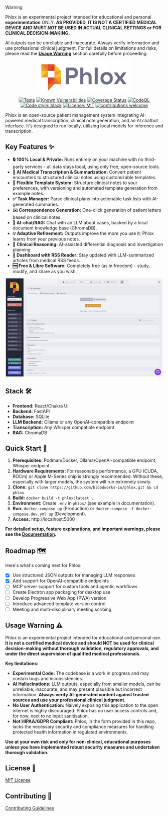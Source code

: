 > [!WARNING]
> Phlox is an experimental project intended for educational and personal **experimentation** ONLY.
> **AS PROVIDED, IT IS NOT A CERTIFIED MEDICAL DEVICE AND MUST NOT BE USED IN ACTUAL CLINICAL SETTINGS or FOR CLINICAL DECISION-MAKING.**
>
> AI outputs can be unreliable and inaccurate. Always verify information and use professional clinical judgment.
> For full details on limitations and risks, please read the **[Usage Warning](#usage-warning-️)** section carefully before proceeding.

<p align="center">
  <img src="/docs/images/readme_logo.png" width="300" alt="Phlox Logo">
</p>

<div align="center">

[![Tests](https://github.com/bloodworks-io/phlox/actions/workflows/coverage.yml/badge.svg)](https://github.com/bloodworks-io/phlox/actions/workflows/coverage.yml)
[![Known Vulnerabilities](https://snyk.io/test/github/bloodworks-io/phlox/badge.svg)](https://snyk.io/test/github/bloodworks-io/phlox/badge.svg)
[![Coverage Status](https://coveralls.io/repos/github/bloodworks-io/phlox/badge.svg?branch=main)](https://coveralls.io/github/bloodworks-io/phlox?branch=main)
[![CodeQL](https://github.com/bloodworks-io/phlox/actions/workflows/github-code-scanning/codeql/badge.svg)](https://github.com/bloodworks-io/phlox/actions/workflows/github-code-scanning/codeql)
[![Code style: black](https://img.shields.io/badge/code%20style-black-000000.svg)](https://github.com/psf/black)
[![License: MIT](https://img.shields.io/badge/License-MIT-yellow.svg)](https://opensource.org/licenses/MIT)
[![contributions welcome](https://img.shields.io/badge/contributions-welcome-brightgreen.svg?style=flat)](https://github.com/bloodworks-io/phlox/issues)

</div>

Phlox is an open-source patient management system integrating AI-powered medical transcription, clinical note generation, and an AI chatbot interface. It's designed to run locally, utilizing local models for inference and transcription.

## Key Features ✨

- **🔒 100% Local & Private:** Runs entirely on your machine with no third-party services - all data stays local, using only free, open-source tools.
- **🎤 AI Medical Transcription & Summarization:** Convert patient encounters to structured clinical notes using customizable templates.
- **📝 Flexible Template System:**  Structure clinical notes to your preferences, with versioning and automated template generation from example notes.
- **✅ Task Manager:**  Parse clinical plans into actionable task lists with AI-generated summaries.
- **✉️  Correspondence Generation:**  One-click generation of patient letters based on clinical notes.
- **🤖 AI-chat/RAG:** Chat with an LLM about cases, backed by a local document knowledge base (ChromaDB).
- **💡 Adaptive Refinement:** Outputs improve the more you use it; Phlox learns from your previous notes.
- **🧠 Clinical Reasoning:**  AI-assisted differential diagnosis and investigation planning
- **📰 Dashboard with RSS Reader:** Stay updated with LLM-summarized articles from medical RSS feeds.
- **🆓 Free & Libre Software:** Completely free (as in freedom) - study, modify, and share as you wish.

<p align="center">
  <img src="/docs/images/transcription.png" width="500" alt="Phlox Logo">
</p>

## Stack 🛠️

- **Frontend:** React/Chakra UI
- **Backend:** FastAPI
- **Database:** SQLite
- **LLM Backend:** Ollama or any OpenAI-compatible endpoint
- **Transcription:** Any Whisper compatible endpoint
- **RAG:** ChromaDB

## Quick Start 🚀

1. **Prerequisites:** Podman/Docker, Ollama/OpenAI-compatible endpoint, Whisper endpoint.
2. **Hardware Requirements:** For reasonable performance, a GPU (CUDA, ROCm) or Apple M-Series chip is strongly recommended. Without these, especially with larger models, the system will run extremely slowly.
3. **Clone:** `git clone https://github.com/bloodworks-io/phlox.git && cd phlox`
4. **Build:** `docker build -t phlox:latest .`
5. **Environment:** Create `.env` in `phlox/` (see example in documentation).
6. **Run:** `docker-compose up` (Production) or `docker-compose -f docker-compose.dev.yml up` (Development).
7. **Access:** http://localhost:5000

**For detailed setup, feature explanations, and important warnings, please see the [Documentation](./docs/README.md).**

## Roadmap 🗺️

Here's what's coming next for Phlox:

- [x] Use structured JSON outputs for managing LLM responses
- [x] Add support for OpenAI-compatible endpoints
- [ ] MCP server support for custom tools and agentic workflows
- [ ] Create Electron app packaging for desktop use
- [ ] Develop Progressive Web App (PWA) version
- [ ] Introduce advanced template version control
- [ ] Meeting and multi-disciplinary meeting scribing

## Usage Warning ⚠️

Phlox is an experimental project intended for educational and personal use. **It is not a certified medical device and should NOT be used for clinical decision-making without thorough validation, regulatory approvals, and under the direct supervision of qualified medical professionals.**

**Key limitations:**

*   **Experimental Code:**  The codebase is a work in progress and may contain bugs and inconsistencies.
*   **AI Hallucinations:** LLM outputs, especially from smaller models, can be unreliable, inaccurate, and may present plausible but incorrect information. **Always verify AI-generated content against trusted sources and use your professional clinical judgment.**
*   **No User Authentication:**  Naively exposing this application to the open internet is highly discouraged. Phlox has no user access controls and, for now, next to no input sanitisation.
*   **Not HIPAA/GDPR Compliant:**  Phlox, in the form provided in this repo, lacks the necessary security and compliance measures for handling protected health information in regulated environments.

**Use at your own risk and only for non-clinical, educational purposes unless you have implemented robust security measures and undertaken thorough validation.**

## License 📄

[MIT License](LICENSE)

## Contributing 🤝

[Contributing Guidelines](.github/CONTRIBUTING.md)
